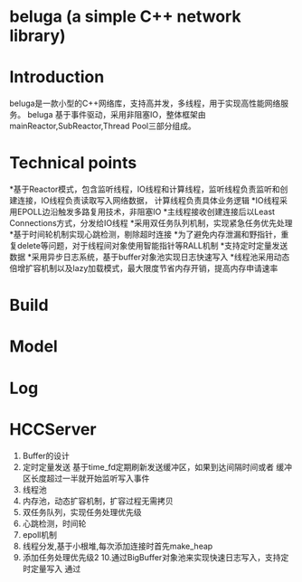 # beluga (a simple C++ network library) 

# Introduction
beluga是一款小型的C++网络库，支持高并发，多线程，用于实现高性能网络服务。
beluga 基于事件驱动，采用非阻塞IO，整体框架由mainReactor,SubReactor,Thread Pool三部分组成。
# Technical points
*基于Reactor模式，包含监听线程，IO线程和计算线程，监听线程负责监听和创建连接，IO线程负责读取写入网络数据，
计算线程负责具体业务逻辑
*IO线程采用EPOLL边沿触发多路复用技术，非阻塞IO
*主线程接收创建连接后以Least Connections方式，分发给IO线程
*采用双任务队列机制，实现紧急任务优先处理
*基于时间轮机制实现心跳检测，剔除超时连接
*为了避免内存泄漏和野指针，重复delete等问题，对于线程间对象使用智能指针等RALL机制
*支持定时定量发送数据
*采用异步日志系统，基于buffer对象池实现日志快速写入
*线程池采用动态倍增扩容机制以及lazy加载模式，最大限度节省内存开销，提高内存申请速率
# Build

# Model

# Log

# HCCServer

1. Buffer的设计
2. 定时定量发送
    基于time_fd定期刷新发送缓冲区，如果到达间隔时间或者
    缓冲区长度超过一半就开始监听写入事件
3. 线程池
4. 内存池，动态扩容机制，扩容过程无需拷贝
5. 双任务队列，实现任务处理优先级
6. 心跳检测，时间轮
7. epoll机制
8. 线程分发,基于小根堆,每次添加连接时首先make_heap
9. 添加任务处理优先级2
10.通过BigBuffer对象池来实现快速日志写入，支持定时定量写入
通过